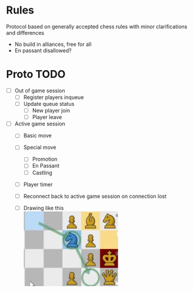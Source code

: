 # Rules
Protocol based on generally accepted chess rules with minor clarifications and differences
- No build in alliances, free for all
- En passant disallowed?

# Proto TODO
- [ ] Out of game session
  - [ ] Register players inqueue
  - [ ] Update queue status
    - [ ] New player join
    - [ ] Player leave 
- [ ] Active game session
  - [ ] Basic move
  - [ ] Special move
    - [ ] Promotion
    - [ ] En Passant
    - [ ] Castling
  - [ ] Player timer
  - [ ] Reconnect back to active game session on connection lost
  - [ ] Drawing like this  
  ![alt text](BLOB/drawing.png)
 
